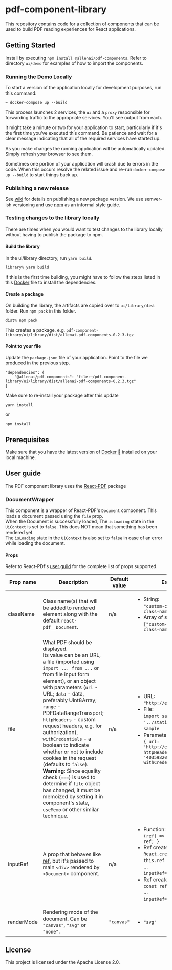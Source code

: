 # pdf-component-library

This repository contains code for a collection of components that can be used to build PDF reading experiences for React applications.

## Getting Started
Install by executing `npm install @allenai/pdf-components`.
Refer to directory `ui/demo` for examples of how to import the components.

### Running the Demo Locally
To start a version of the application locally for development purposes, run
this command:

```
~ docker-compose up --build
```

This process launches 2 services, the `ui` and a `proxy` responsible
for forwarding traffic to the appropriate services. You'll see output
from each.

It might take a minute or two for your application to start, particularly
if it's the first time you've executed this command. Be patience and wait
for a clear message indicating that all of the required services have
started up.

As you make changes the running application will be automatically updated.
Simply refresh your browser to see them.

Sometimes one portion of your application will crash due to errors in the code.
When this occurs resolve the related issue and re-run `docker-compose up --build`
to start things back up.

### Publishing a new release
See [wiki](https://github.com/allenai/pdf-component-library/wiki/Publishing-to-npm) for details on publishing a new package version. We use semver-ish
versioning and use [npm](https://docs.npmjs.com/about-semantic-versioning) as an informal style guide.

### Testing changes to the library locally
There are times when you would want to test changes to the library locally without having to publish the package to npm.

#### Build the library
In the ui/library directory, run `yarn build`.
```
library% yarn build
```
If this is the first time building, you might have to follow the steps listed in this [Docker](ui/Dockerfile) file to install the dependencies.

#### Create a package
On building the library, the artifacts are copied over to `ui/library/dist` folder. Run `npm pack` in this folder.
```
dist% npm pack
```
This creates a package.
e.g. `pdf-component-library/ui/library/dist/allenai-pdf-components-0.2.3.tgz`

#### Point to your file
Update the `package.json` file of your application. Point to the file we produced in the previous step.
```
"dependencies": {
    "@allenai/pdf-components": "file:~/pdf-component-library/ui/library/dist/allenai-pdf-components-0.2.3.tgz"
}
```
Make sure to re-install your package after this update
```
yarn install
```
or
```
npm install
```

## Prerequisites

Make sure that you have the latest version of [Docker 🐳](https://www.docker.com/get-started)
installed on your local machine.

## User guide
The PDF component library uses the [React-PDF](https://github.com/wojtekmaj/react-pdf) package

### DocumentWrapper
This component is a wrapper of React-PDF's `Document` component. This loads a document passed using the `file` prop.<br>
When the Document is successfully loaded, The `isLoading` state in the `UiContext` is set to `false`. This does NOT mean that something has been rendered yet.<br>
The `isLoading` state in the `UiContext` is also set to `false` in case of an error while loading the document.

#### Props
Refer to React-PDf's [user guild](https://github.com/wojtekmaj/react-pdf#document) for the complete list of props supported.

| Prop name | Description | Default value  | Example values |
| --------- | ----------- | -------------- | -------------- |
| className | Class name(s) that will be added to rendered element along with the default `react-pdf__Document`.                                             | n/a | <ul><li>String:<br />`"custom-class-name-1 custom-class-name-2"`</li><li>Array of strings:<br />`["custom-class-name-1", "custom-class-name-2"]`</li></ul>|
| file      | What PDF should be displayed.<br />Its value can be an URL, a file (imported using `import ... from ...` or from file input form element), or an object with parameters (`url` - URL; `data` - data, preferably Uint8Array; `range` - PDFDataRangeTransport; `httpHeaders` - custom request headers, e.g. for authorization), `withCredentials` - a boolean to indicate whether or not to include cookies in the request (defaults to `false`).<br />**Warning**: Since equality check (`===`) is used to determine if `file` object has changed, it must be memoized by setting it in component's state, `useMemo` or other similar technique. | n/a | <ul><li>URL:<br />`"http://example.com/sample.pdf"`</li><li>File:<br />`import sample from '../static/sample.pdf'` and then<br />`sample`</li><li>Parameter object:<br />`{ url: 'http://example.com/sample.pdf', httpHeaders: { 'X-CustomHeader': '40359820958024350238508234' }, withCredentials: true }`</ul> |
| inputRef  | A prop that behaves like [ref](https://reactjs.org/docs/refs-and-the-dom.html), but it's passed to main `<div>` rendered by `<Document>` component. | n/a | <ul><li>Function:<br />`(ref) => { this.myDocument = ref; }`</li><li>Ref created using `React.createRef`:<br />`this.ref = React.createRef();`<br />…<br />`inputRef={this.ref}`</li><li>Ref created using `React.useRef`:<br />`const ref = React.useRef();`<br />…<br />`inputRef={ref}`</li></ul> |
| renderMode| Rendering mode of the document. Can be `"canvas"`, `"svg"` or `"none"`. | `"canvas"`| <ul><li>`"svg"`</li></ul> |

## License
This project is licensed under the Apache License 2.0.

